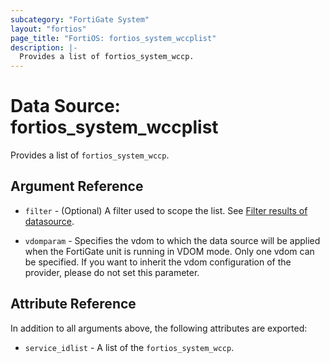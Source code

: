 ```yaml
---
subcategory: "FortiGate System"
layout: "fortios"
page_title: "FortiOS: fortios_system_wccplist"
description: |-
  Provides a list of fortios_system_wccp.
---
```


# Data Source: fortios_system_wccplist
Provides a list of `fortios_system_wccp`.

## Argument Reference

* `filter` - (Optional) A filter used to scope the list. See [Filter results of datasource](https://registry.terraform.io/providers/fortinetdev/fortios/latest/docs/guides/fgt_filter).

* `vdomparam` - Specifies the vdom to which the data source will be applied when the FortiGate unit is running in VDOM mode. Only one vdom can be specified. If you want to inherit the vdom configuration of the provider, please do not set this parameter.

## Attribute Reference

In addition to all arguments above, the following attributes are exported:

* `service_idlist` -  A list of the `fortios_system_wccp`.
